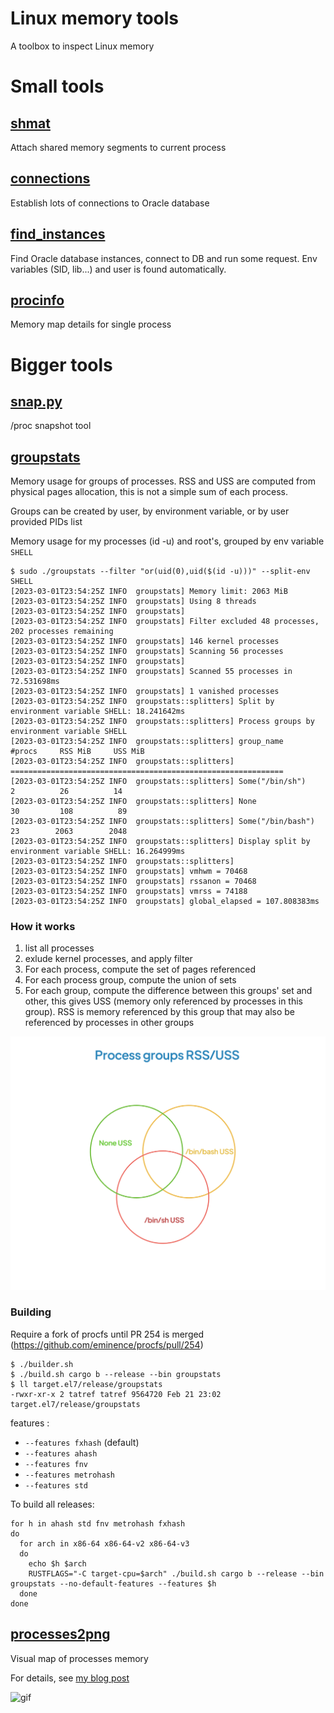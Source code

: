# Linux memory tools

A toolbox to inspect Linux memory

# Small tools
## [shmat](src/bin/shmat.rs)

Attach shared memory segments to current process

## [connections](oracle-tools/src/bin/connections.rs)

Establish lots of connections to Oracle database

## [find_instances](oracle-tools/src/bin/find_instances.rs)

Find Oracle database instances, connect to DB and run some request. Env variables (SID, lib...) and user is found automatically.

## [procinfo](src/bin/procinfo.rs)

Memory map details for single process

# Bigger tools
## [snap.py](proc_snap/snap.py)

/proc snapshot tool

## [groupstats](src/bin/groupstats.rs)

Memory usage for groups of processes. RSS and USS are computed from physical pages allocation, this is not a simple sum of each process.

Groups can be created by user, by environment variable, or by user provided PIDs list

Memory usage for my processes (id -u) and root's, grouped by env variable `SHELL`

```
$ sudo ./groupstats --filter "or(uid(0),uid($(id -u)))" --split-env SHELL
[2023-03-01T23:54:25Z INFO  groupstats] Memory limit: 2063 MiB
[2023-03-01T23:54:25Z INFO  groupstats] Using 8 threads
[2023-03-01T23:54:25Z INFO  groupstats] 
[2023-03-01T23:54:25Z INFO  groupstats] Filter excluded 48 processes, 202 processes remaining
[2023-03-01T23:54:25Z INFO  groupstats] 146 kernel processes
[2023-03-01T23:54:25Z INFO  groupstats] Scanning 56 processes
[2023-03-01T23:54:25Z INFO  groupstats] 
[2023-03-01T23:54:25Z INFO  groupstats] Scanned 55 processes in 72.531698ms
[2023-03-01T23:54:25Z INFO  groupstats] 1 vanished processes
[2023-03-01T23:54:25Z INFO  groupstats::splitters] Split by environment variable SHELL: 18.241642ms
[2023-03-01T23:54:25Z INFO  groupstats::splitters] Process groups by environment variable SHELL
[2023-03-01T23:54:25Z INFO  groupstats::splitters] group_name                     #procs     RSS MiB     USS MiB
[2023-03-01T23:54:25Z INFO  groupstats::splitters] =============================================================
[2023-03-01T23:54:25Z INFO  groupstats::splitters] Some("/bin/sh")                     2          26          14
[2023-03-01T23:54:25Z INFO  groupstats::splitters] None                               30         108          89
[2023-03-01T23:54:25Z INFO  groupstats::splitters] Some("/bin/bash")                  23        2063        2048
[2023-03-01T23:54:25Z INFO  groupstats::splitters] Display split by environment variable SHELL: 16.264999ms
[2023-03-01T23:54:25Z INFO  groupstats::splitters] 
[2023-03-01T23:54:25Z INFO  groupstats] vmhwm = 70468
[2023-03-01T23:54:25Z INFO  groupstats] rssanon = 70468
[2023-03-01T23:54:25Z INFO  groupstats] vmrss = 74188
[2023-03-01T23:54:25Z INFO  groupstats] global_elapsed = 107.808383ms
```

### How it works
1. list all processes
1. exlude kernel processes, and apply filter
1. For each process, compute the set of pages referenced
1. For each process group, compute the union of sets
1. For each group, compute the difference between this groups' set and other, this gives USS (memory only referenced by processes in this group). RSS is memory referenced by this group that may also be referenced by processes in other groups

![Memory groups Venn diagram RSS USS](./assets/Process_groups_RSS_USS.png)

### Building

Require a fork of procfs until PR 254 is merged (https://github.com/eminence/procfs/pull/254)
```
$ ./builder.sh
$ ./build.sh cargo b --release --bin groupstats
$ ll target.el7/release/groupstats
-rwxr-xr-x 2 tatref tatref 9564720 Feb 21 23:02 target.el7/release/groupstats
```

features :
* `--features fxhash` (default)
* `--features ahash`
* `--features fnv`
* `--features metrohash`
* `--features std`

To build all releases:
```
for h in ahash std fnv metrohash fxhash
do
  for arch in x86-64 x86-64-v2 x86-64-v3
  do
    echo $h $arch
    RUSTFLAGS="-C target-cpu=$arch" ./build.sh cargo b --release --bin groupstats --no-default-features --features $h
  done
done
```

## [processes2png](src/bin/processes2png.rs)

Visual map of processes memory

For details, see [my blog post](https://tatref.github.io/blog/2023-visual-linux-memory-compact/)


![gif](https://tatref.github.io/blog/2023-visual-linux-memory-compact/out.gif)

